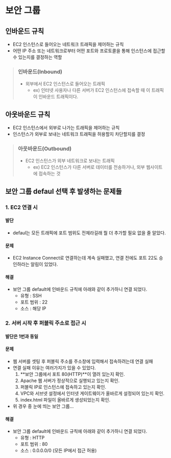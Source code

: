 # 보안 그룹
## 인바운드 규칙
* EC2 인스턴스로 들어오는 네트워크 트래픽을 제어하는 규칙
* 어떤 IP 주소 또는 네트워크로부터 어떤 포트와 프로토콜을 통해 인스턴스에 접근할 수 있는지를 결정하는 역할
> ### 인바운드(Inbound)
> * 외부에서 EC2 인스턴스로 들어오는 트래픽
>    * ex) 인터넷 사용자나 다른 서버가 EC2 인스턴스에 접속할 때 이 트래픽이 인바운드 트래픽이다.

## 아웃바운드 규칙
* EC2 인스턴스에서 외부로 나가는 트래픽을 제어하는 규칙
* 인스턴스가 외부로 보내는 네트워크 트래픽을 허용할지 차단할지를 결정

> ### 아웃바운드(Outbound)
> * EC2 인스턴스가 외부 네트워크로 보내는 트래픽
>   * ex) EC2 인스턴스가 다른 서버로 데이터를 전송하거나, 외부 웹사이트에 접속하는 것

## 보안 그룹 defaul 선택 후 발생하는 문제들
### 1. EC2 연결 시
#### 발단
* defaul는 모든 트래픽에 포트 범위도 전체라길래 뭘 더 추가할 필요 없을 줄 알았다.
#### 문제
* EC2 Instance Connect로 연결하는데 계속 실패했고, 연결 전에도 포트 22도 승인하라는 알림이 있었다.
#### 해결
* 보안 그룹 default에 인바운드 규칙에 아래와 같이 추가하니 연결 되었다.
    * 유형 : SSH
    * 포트 범위 : 22
    * 소스 : 해당 IP

### 2. 서버 시작 후 퍼블릭 주소로 접근 시
#### 발단은 1번과 동일
#### 문제
* 웹 서버를 셋팅 후 퍼블릭 주소를 주소창에 입력해서 접속하려는데 연결 실패
* 연결 실패 이유는 여러가지가 있을 수 있었다.
    1. **보안 그룹에서 포트 80(HTTP)**이 열려 있는지 확인.
    2. Apache 웹 서버가 정상적으로 실행되고 있는지 확인.
    3. 퍼블릭 IP로 인스턴스에 접속하고 있는지 확인.
    4. VPC와 서브넷 설정에서 인터넷 게이트웨이가 올바르게 설정되어 있는지 확인.
    5. index.html 파일이 올바르게 생성되었는지 확인.
* 위 경우 중 눈에 띄는 보안 그룹...
#### 해결
* 보안 그룹 default에 인바운드 규칙에 아래와 같이 추가하니 연결 되었다.
    * 유형 : HTTP
    * 포트 범위 : 80
    * 소스 : 0.0.0.0/0 (모든 IP에서 접근 허용)